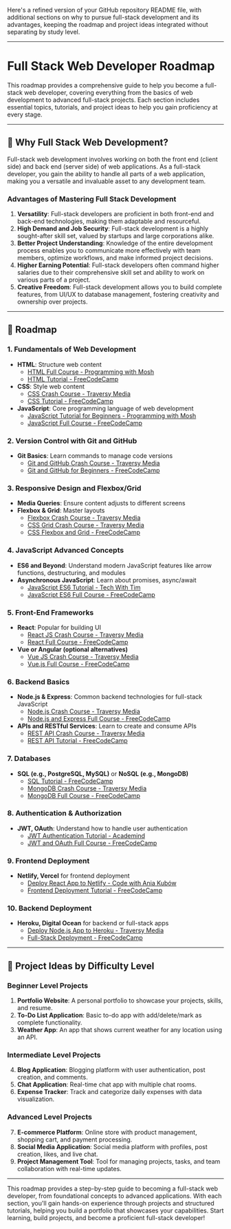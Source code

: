 Here's a refined version of your GitHub repository README file, with additional sections on why to pursue full-stack development and its advantages, keeping the roadmap and project ideas integrated without separating by study level. 

---

# Full Stack Web Developer Roadmap

This roadmap provides a comprehensive guide to help you become a full-stack web developer, covering everything from the basics of web development to advanced full-stack projects. Each section includes essential topics, tutorials, and project ideas to help you gain proficiency at every stage.

---

## 🚀 Why Full Stack Web Development?

Full-stack web development involves working on both the front end (client side) and back end (server side) of web applications. As a full-stack developer, you gain the ability to handle all parts of a web application, making you a versatile and invaluable asset to any development team.

### **Advantages of Mastering Full Stack Development**
1. **Versatility**: Full-stack developers are proficient in both front-end and back-end technologies, making them adaptable and resourceful.
2. **High Demand and Job Security**: Full-stack development is a highly sought-after skill set, valued by startups and large corporations alike.
3. **Better Project Understanding**: Knowledge of the entire development process enables you to communicate more effectively with team members, optimize workflows, and make informed project decisions.
4. **Higher Earning Potential**: Full-stack developers often command higher salaries due to their comprehensive skill set and ability to work on various parts of a project.
5. **Creative Freedom**: Full-stack development allows you to build complete features, from UI/UX to database management, fostering creativity and ownership over projects.

---

## 📝 Roadmap

### 1. **Fundamentals of Web Development**
   - **HTML**: Structure web content  
     - [HTML Full Course - Programming with Mosh](https://www.youtube.com/watch?v=qz0aGYrrlhU)
     - [HTML Tutorial - FreeCodeCamp](https://www.youtube.com/watch?v=pQN-pnXPaVg)
   - **CSS**: Style web content  
     - [CSS Crash Course - Traversy Media](https://www.youtube.com/watch?v=yfoY53QXEnI)
     - [CSS Tutorial - FreeCodeCamp](https://www.youtube.com/watch?v=1Rs2ND1ryYc)
   - **JavaScript**: Core programming language of web development  
     - [JavaScript Tutorial for Beginners - Programming with Mosh](https://www.youtube.com/watch?v=W6NZfCO5SIk)
     - [JavaScript Full Course - FreeCodeCamp](https://www.youtube.com/watch?v=jS4aFq5-91M)

### 2. **Version Control with Git and GitHub**
   - **Git Basics**: Learn commands to manage code versions  
     - [Git and GitHub Crash Course - Traversy Media](https://www.youtube.com/watch?v=SWYqp7iY_Tc)
     - [Git and GitHub for Beginners - FreeCodeCamp](https://www.youtube.com/watch?v=RGOj5yH7evk)

### 3. **Responsive Design and Flexbox/Grid**
   - **Media Queries**: Ensure content adjusts to different screens
   - **Flexbox & Grid**: Master layouts  
     - [Flexbox Crash Course - Traversy Media](https://www.youtube.com/watch?v=3YW65K6LcIA)
     - [CSS Grid Crash Course - Traversy Media](https://www.youtube.com/watch?v=jV8B24rSN5o)
     - [CSS Flexbox and Grid - FreeCodeCamp](https://www.youtube.com/watch?v=JJSoEo8JSnc)

### 4. **JavaScript Advanced Concepts**
   - **ES6 and Beyond**: Understand modern JavaScript features like arrow functions, destructuring, and modules
   - **Asynchronous JavaScript**: Learn about promises, async/await  
     - [JavaScript ES6 Tutorial - Tech With Tim](https://www.youtube.com/watch?v=NCwa_xi0Uuc)
     - [JavaScript ES6 Full Course - FreeCodeCamp](https://www.youtube.com/watch?v=3PHXvlpOkf4)

### 5. **Front-End Frameworks**
   - **React**: Popular for building UI  
     - [React JS Crash Course - Traversy Media](https://www.youtube.com/watch?v=w7ejDZ8SWv8)
     - [React Full Course - FreeCodeCamp](https://www.youtube.com/watch?v=bMknfKXIFA8)
   - **Vue or Angular (optional alternatives)**  
     - [Vue JS Crash Course - Traversy Media](https://www.youtube.com/watch?v=qZXt1Aom3Cs)
     - [Vue.js Full Course - FreeCodeCamp](https://www.youtube.com/watch?v=FXpIoQ_rT_c)

### 6. **Backend Basics**
   - **Node.js & Express**: Common backend technologies for full-stack JavaScript  
     - [Node.js Crash Course - Traversy Media](https://www.youtube.com/watch?v=fBNz5xF-Kx4)
     - [Node.js and Express Full Course - FreeCodeCamp](https://www.youtube.com/watch?v=Oe421EPjeBE)
   - **APIs and RESTful Services**: Learn to create and consume APIs  
     - [REST API Crash Course - Traversy Media](https://www.youtube.com/watch?v=Q-BpqyOT3a8)
     - [REST API Tutorial - FreeCodeCamp](https://www.youtube.com/watch?v=flQgnCUxHlw)

### 7. **Databases**
   - **SQL (e.g., PostgreSQL, MySQL)** or **NoSQL (e.g., MongoDB)**  
     - [SQL Tutorial - FreeCodeCamp](https://www.youtube.com/watch?v=HXV3zeQKqGY)
     - [MongoDB Crash Course - Traversy Media](https://www.youtube.com/watch?v=-56x56UppqQ)
     - [MongoDB Full Course - FreeCodeCamp](https://www.youtube.com/watch?v=Ofme2o29ngU)

### 8. **Authentication & Authorization**
   - **JWT, OAuth**: Understand how to handle user authentication  
     - [JWT Authentication Tutorial - Academind](https://www.youtube.com/watch?v=7Q17ubqLfaM)
     - [JWT and OAuth Full Course - FreeCodeCamp](https://www.youtube.com/watch?v=2jqok-WgelI)

### 9. **Frontend Deployment**
   - **Netlify, Vercel** for frontend deployment  
     - [Deploy React App to Netlify - Code with Ania Kubów](https://www.youtube.com/watch?v=eVGEuBEGLfA)
     - [Frontend Deployment Tutorial - FreeCodeCamp](https://www.youtube.com/watch?v=DUf84N6OY14)

### 10. **Backend Deployment**
   - **Heroku, Digital Ocean** for backend or full-stack apps  
     - [Deploy Node.js App to Heroku - Traversy Media](https://www.youtube.com/watch?v=71wSzpLyW9k)
     - [Full-Stack Deployment - FreeCodeCamp](https://www.youtube.com/watch?v=3dSkc-DIM74)

---

## 📂 Project Ideas by Difficulty Level

### **Beginner Level Projects**
1. **Portfolio Website**: A personal portfolio to showcase your projects, skills, and resume.
2. **To-Do List Application**: Basic to-do app with add/delete/mark as complete functionality.
3. **Weather App**: An app that shows current weather for any location using an API.

### **Intermediate Level Projects**
4. **Blog Application**: Blogging platform with user authentication, post creation, and comments.
5. **Chat Application**: Real-time chat app with multiple chat rooms.
6. **Expense Tracker**: Track and categorize daily expenses with data visualization.

### **Advanced Level Projects**
7. **E-commerce Platform**: Online store with product management, shopping cart, and payment processing.
8. **Social Media Application**: Social media platform with profiles, post creation, likes, and live chat.
9. **Project Management Tool**: Tool for managing projects, tasks, and team collaboration with real-time updates.

---

This roadmap provides a step-by-step guide to becoming a full-stack web developer, from foundational concepts to advanced applications. With each section, you'll gain hands-on experience through projects and structured tutorials, helping you build a portfolio that showcases your capabilities. Start learning, build projects, and become a proficient full-stack developer!
